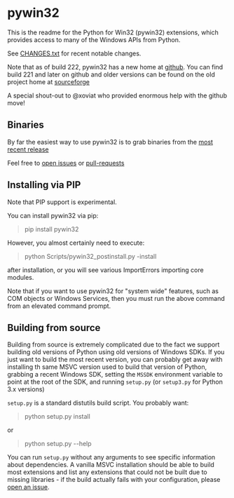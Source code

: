 # pywin32

This is the readme for the Python for Win32 (pywin32) extensions, which provides access to many of the Windows APIs from Python.

See [CHANGES.txt](https://github.com/mhammond/pywin32/blob/master/CHANGES.txt) for recent notable changes.

Note that as of build 222, pywin32 has a new home at [github](https://github.com/mhammond/pywin32).
You can find build 221 and later on github and older versions can be found on
the old project home at [sourceforge](https://sourceforge.net/projects/pywin32/)

A special shout-out to @xoviat who provided enormous help with the github move!

## Binaries
By far the easiest way to use pywin32 is to grab binaries from the [most recent release](https://github.com/mhammond/pywin32/releases)

Feel free to [open issues](https://github.com/mhammond/pywin32/issues) or [pull-requests](https://github.com/mhammond/pywin32/pulls)

## Installing via PIP

Note that PIP support is experimental.

You can install pywin32 via pip:
> pip install pywin32

However, you almost certainly need to execute:
> python Scripts/pywin32_postinstall.py -install

after installation, or you will see various ImportErrors importing core
modules.

Note that if you want to use pywin32 for "system wide" features, such as COM
objects or Windows Services, then you must run the above command from an
elevated command prompt.

## Building from source
Building from source is extremely complicated due to the fact we support building
old versions of Python using old versions of Windows SDKs. If you just want to
build the most recent version, you can probably get away with installing th
same MSVC version used to build that version of Python, grabbing a recent
Windows SDK, setting the `MSSDK` environment variable to point at the root of
the SDK, and running `setup.py` (or `setup3.py` for Python 3.x versions)

`setup.py` is a standard distutils build script.  You probably want:

> python setup.py install

or

> python setup.py --help

You can run `setup.py` without any arguments to see
specific information about dependencies.  A vanilla MSVC installation should
be able to build most extensions and list any extensions that could not be
built due to missing libraries - if the build actually fails with your
configuration, please [open an issue](https://github.com/mhammond/pywin32/issues).
